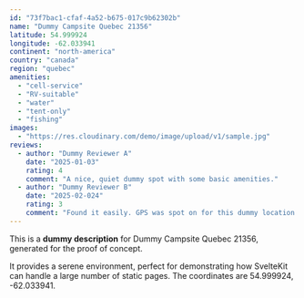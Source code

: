 ```yaml
---
id: "73f7bac1-cfaf-4a52-b675-017c9b62302b"
name: "Dummy Campsite Quebec 21356"
latitude: 54.999924
longitude: -62.033941
continent: "north-america"
country: "canada"
region: "quebec"
amenities:
  - "cell-service"
  - "RV-suitable"
  - "water"
  - "tent-only"
  - "fishing"
images:
  - "https://res.cloudinary.com/demo/image/upload/v1/sample.jpg"
reviews:
  - author: "Dummy Reviewer A"
    date: "2025-01-03"
    rating: 4
    comment: "A nice, quiet dummy spot with some basic amenities."
  - author: "Dummy Reviewer B"
    date: "2025-02-024"
    rating: 3
    comment: "Found it easily. GPS was spot on for this dummy location."
---
```


This is a **dummy description** for Dummy Campsite Quebec 21356, generated for the proof of concept.

It provides a serene environment, perfect for demonstrating how SvelteKit can handle a large number of static pages. The coordinates are 54.999924, -62.033941.
